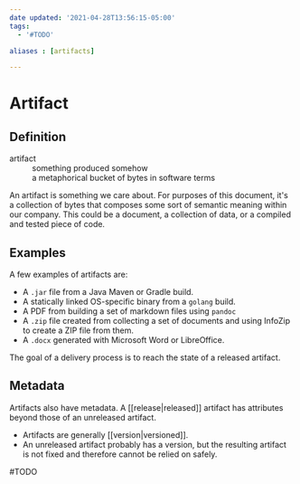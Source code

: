 ```yaml
---
date updated: '2021-04-28T13:56:15-05:00'
tags:
  - '#TODO'

aliases : [artifacts]

---
```


# Artifact

## Definition

<dl>
<dt>artifact</dt>
<dd>something produced somehow</dd>
<dd>a metaphorical bucket of bytes in software terms</dd>
</dl>

An artifact is something we care about.  For purposes of this document, it's a collection of bytes that composes some sort of semantic meaning within our company.  This could be a document, a collection of data, or a compiled and tested piece of code.

## Examples

A few examples of artifacts are:

- A `.jar` file from a Java Maven or Gradle build.
- A statically linked OS-specific binary from a `golang` build.
- A PDF from building a set of markdown files using `pandoc`
- A `.zip` file created from collecting a set of documents and using InfoZip to create a ZIP file from them.
- A `.docx` generated with Microsoft Word or LibreOffice.

The goal of a delivery process is to reach the state of a released artifact.

## Metadata

Artifacts also have metadata.  A [[release|released]] artifact has attributes beyond those of an unreleased artifact.

- Artifacts are generally [[version|versioned]].
- An unreleased artifact probably has a version, but the resulting artifact is not fixed and therefore cannot be relied on safely.

#TODO
